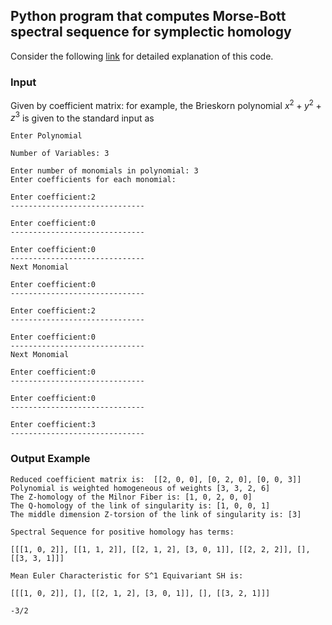 ## Python program that computes Morse-Bott spectral sequence for symplectic homology
Consider the following [link](https://github.com/kimyh4306) for detailed explanation of this code.

### Input
Given by coefficient matrix: for example, the Brieskorn polynomial $x^2+y^2+z^3$ is given to the standard input as
```
Enter Polynomial

Number of Variables: 3

Enter number of monomials in polynomial: 3
Enter coefficients for each monomial: 

Enter coefficient:2
------------------------------

Enter coefficient:0
------------------------------

Enter coefficient:0
------------------------------
Next Monomial

Enter coefficient:0
------------------------------

Enter coefficient:2
------------------------------

Enter coefficient:0
------------------------------
Next Monomial

Enter coefficient:0
------------------------------

Enter coefficient:0
------------------------------

Enter coefficient:3
------------------------------
```

### Output Example
```
Reduced coefficient matrix is:  [[2, 0, 0], [0, 2, 0], [0, 0, 3]]
Polynomial is weighted homogeneous of weights [3, 3, 2, 6]
The Z-homology of the Milnor Fiber is: [1, 0, 2, 0, 0]
The Q-homology of the link of singularity is: [1, 0, 0, 1]
The middle dimension Z-torsion of the link of singularity is: [3]

Spectral Sequence for positive homology has terms:

[[[1, 0, 2]], [[1, 1, 2]], [[2, 1, 2], [3, 0, 1]], [[2, 2, 2]], [], [[3, 3, 1]]]

Mean Euler Characteristic for S^1 Equivariant SH is:

[[[1, 0, 2]], [], [[2, 1, 2], [3, 0, 1]], [], [[3, 2, 1]]]

-3/2
```

